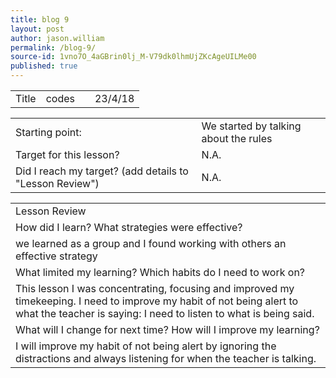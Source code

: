 ```yaml
---
title: blog 9
layout: post
author: jason.william
permalink: /blog-9/
source-id: 1vno7O_4aGBrin0lj_M-V79dk0lhmUjZKcAgeUILMe00
published: true
---
```

<table>
  <tr>
    <td>Title</td>
    <td>codes</td>
    <td></td>
    <td>23/4/18</td>
  </tr>
</table>


<table>
  <tr>
    <td>Starting point:</td>
    <td>We started by talking about the rules</td>
  </tr>
  <tr>
    <td>Target for this lesson?</td>
    <td>N.A.</td>
  </tr>
  <tr>
    <td>Did I reach my target? 
(add details to "Lesson Review")</td>
    <td>N.A.</td>
  </tr>
</table>


<table>
  <tr>
    <td>Lesson Review</td>
  </tr>
  <tr>
    <td>How did I learn? What strategies were effective? </td>
  </tr>
  <tr>
    <td>we learned as a group and I found working with others an effective strategy
 </td>
  </tr>
  <tr>
    <td>What limited my learning? Which habits do I need to work on? </td>
  </tr>
  <tr>
    <td>This lesson I was concentrating, focusing and  improved my timekeeping.
I need to improve my habit of not being alert to what the teacher is saying: I need to listen to what is being said. 
</td>
  </tr>
  <tr>
    <td>What will I change for next time? How will I improve my learning?</td>
  </tr>
  <tr>
    <td>I will improve my habit of not being alert by ignoring the distractions and always listening for when the teacher is talking.
</td>
  </tr>
</table>


